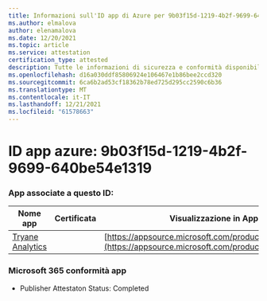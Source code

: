 ```yaml
---
title: Informazioni sull'ID app di Azure per 9b03f15d-1219-4b2f-9699-640be54e1319
ms.author: elmalova
author: elenamalova
ms.date: 12/20/2021
ms.topic: article
ms.service: attestation
certification_type: attested
description: Tutte le informazioni di sicurezza e conformità disponibili per 9b03f15d-1219-4b2f-9699-640be54e1319.
ms.openlocfilehash: d16a030ddf85806924e106467e1b86bee2ccd320
ms.sourcegitcommit: 6ca6b2ad53cf18362b78ed725d295cc2590c6b36
ms.translationtype: MT
ms.contentlocale: it-IT
ms.lasthandoff: 12/21/2021
ms.locfileid: "61578663"
---
```

# <a name="azure-app-id-9b03f15d-1219-4b2f-9699-640be54e1319"></a>ID app azure: 9b03f15d-1219-4b2f-9699-640be54e1319


### <a name="apps-associated-with-this-id"></a>App associate a questo ID:
| **Nome app** | **Certificata** | **Visualizzazione in AppSource** |
|--------------|---------------|-----------------------|
| [Tryane Analytics](https://docs.microsoft.com/microsoft-365-app-certification/forward/WA200001827) |  | [https://appsource.microsoft.com/product/office/WA200001827](https://appsource.microsoft.com/product/office/WA200001827) |

### <a name="microsoft-365-app-compliance-status"></a>Microsoft 365 conformità app
- Publisher Attestaton Status: Completed
